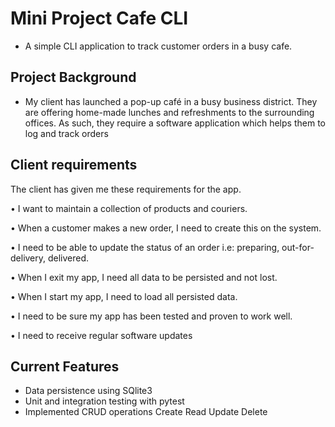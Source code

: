# Mini Project Cafe CLI 
- A simple CLI application to track customer orders in a busy cafe.
## Project Background
- My client has launched a pop-up café in a busy business district. They are offering home-made lunches and refreshments to the surrounding offices. As such, they require a software application which helps them to log and track orders

## Client requirements
The client has given me these requirements for the app. 

• I want to maintain a collection of products and couriers.

• When a customer makes a new order, I need to create this on the
  system.

• I need to be able to update the status of an order i.e: preparing,
  out-for-delivery, delivered.

• When I exit my app, I need all data to be persisted and not lost.

• When I start my app, I need to load all persisted data.

• I need to be sure my app has been tested and proven to work well.

• I need to receive regular software updates

## Current Features
- Data persistence using SQlite3
- Unit and integration testing with pytest
- Implemented CRUD operations
  Create
  Read
  Update
  Delete